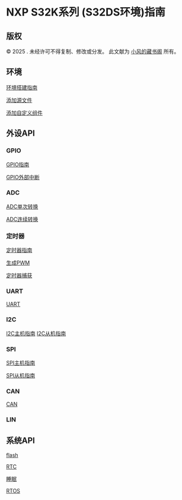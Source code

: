 # NXP S32K系列 (S32DS环境)指南

## 版权

© 2025 . 未经许可不得复制、修改或分发。 此文献为 [小风的藏书阁](https://t.me/xfp2333) 所有。

## 环境

[环境搭建指南](./environment/env.md)

[添加源文件]()

[添加自定义组件]()

## 外设API

### GPIO

[GPIO指南](./Peripheral/gpio/gpio.md)

[GPIO外部中断](./Peripheral/gpio/ex_Interrupt.md)

### ADC

[ADC单次转换](./Peripheral/adc/Single.md)

[ADC连续转换](./Peripheral/adc/Continuous.md)

### 定时器

[定时器指南](./Peripheral/Timer/Timing.md)

[生成PWM](./Peripheral/Timer/pwm.md)

[定时器捕获](./Peripheral/Timer/capture.md)

### UART

[UART](./Peripheral/uart/uart.md)

### I2C

[I2C主机指南](./Peripheral/I2C/I2C_Master.md)
[I2C从机指南](./Peripheral/I2C/I2C_Slave.md)

### SPI

[SPI主机指南](./Peripheral/SPI/Spi_Master.md)

[SPI从机指南](./Peripheral/SPI/Spi_Slave.md)

### CAN

[CAN](./Peripheral/CAN/CAN.md)


### LIN


## 系统API

[flash]()

[RTC]()

[睡眠]()

[RTOS]()



